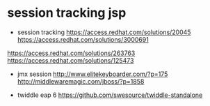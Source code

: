 # session tracking jsp

- session tracking 
https://access.redhat.com/solutions/20045
https://access.redhat.com/solutions/3000691

https://access.redhat.com/solutions/263763
https://access.redhat.com/solutions/125473

- jmx session
http://www.elitekeyboarder.com/?p=175
http://middlewaremagic.com/jboss/?p=1858

- twiddle eap 6
https://github.com/swesource/twiddle-standalone
